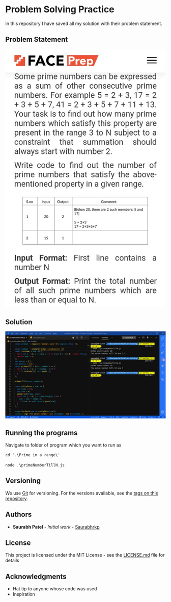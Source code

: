 # Problem Solving Practice

In this repository I have saved all my solution with their problem statement.

## Problem Statement

![Problem Statement](https://github.com/Saurabhrkp/Problem-Solving/raw/master/Prime%20in%20a%20range/Problem%20Statement.jpeg)

## Solution

![Problem Solution](https://github.com/Saurabhrkp/Problem-Solving/raw/master/Prime%20in%20a%20range/Solution.jpeg)

## Running the programs

Navigate to folder of program which you want to run as

```
cd '.\Prime in a range\'

node .\primeNumberTillN.js
```

## Versioning

We use [Git](https://git-scm.com/) for versioning. For the versions available, see the [tags on this repository](https://github.com/Saurabhrkp/Problem-Solving/tags).

## Authors

- **Saurabh Patel** - _Initial work_ - [Saurabhrkp](https://github.com/Saurabhrkp)

## License

This project is licensed under the MIT License - see the [LICENSE.md](LICENSE.md) file for details

## Acknowledgments

- Hat tip to anyone whose code was used
- Inspiration
